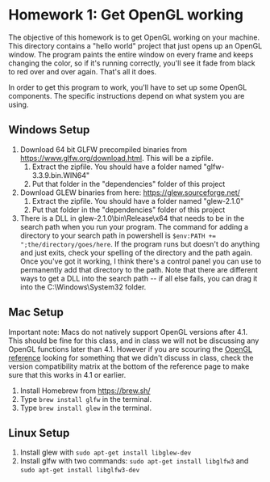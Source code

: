 # Homework 1: Get OpenGL working

The objective of this homework is to get OpenGL working on your machine. This directory contains a "hello world" project that just opens up an OpenGL window. The program paints the entire window on every frame and keeps changing the color, so if it's running correctly, you'll see it fade from black to red over and over again. That's all it does.

In order to get this program to work, you'll have to set up some OpenGL components. The specific instructions depend on what system you are using.

## Windows Setup

1. Download 64 bit GLFW precompiled binaries from https://www.glfw.org/download.html. This will be a zipfile.
   1. Extract the zipfile. You should have a folder named "glfw-3.3.9.bin.WIN64"
   1. Put that folder in the "dependencies" folder of this project
1. Download GLEW binaries from here: https://glew.sourceforge.net/
   1. Extract the zipfile. You should have a folder named "glew-2.1.0"
   1. Put that folder in the "dependencies" folder of this project
1. There is a DLL in glew-2.1.0\bin\Release\x64 that needs to be in the search path when you run your program. The command for adding a directory to your search path in powershell is `$env:PATH += ";the/directory/goes/here`. If the program runs but doesn't do anything and just exits, check your spelling of the directory and the path again. Once you've got it working, I think there's a control panel you can use to permanently add that directory to the path. Note that there are different ways to get a DLL into the search path -- if all else fails, you can drag it into the C:\Windows\System32 folder.

## Mac Setup

Important note: Macs do not natively support OpenGL versions after 4.1. This should be fine for this class, and in class we will not be discussing any OpenGL functions later than 4.1. However if you are scouring the [OpenGL reference](https://registry.khronos.org/OpenGL-Refpages/gl4/) looking for something that we didn't discuss in class, check the version compatibility matrix at the bottom of the reference page to make sure that this works in 4.1 or earlier.

1. Install Homebrew from https://brew.sh/
1. Type `brew install glfw` in the terminal.
1. Type `brew install glew` in the terminal.

## Linux Setup

1. Install glew with `sudo apt-get install libglew-dev`
1. Install glfw with two commands: `sudo apt-get install libglfw3` and `sudo apt-get install libglfw3-dev`

